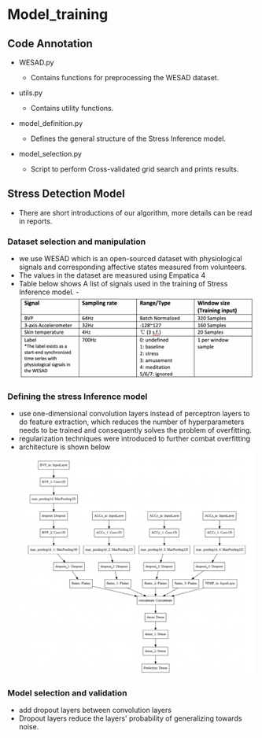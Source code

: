 # Model_training

## Code Annotation
- WESAD.py
   - Contains functions for preprocessing the WESAD dataset.

- utils.py
   - Contains utility functions.

- model_definition.py
  - Defines the general structure of the Stress Inference model.

- model_selection.py
  - Script to perform Cross-validated grid search and prints results.



## Stress Detection Model
- There are short introductions of our algorithm, more details can be read in reports.
### Dataset selection and manipulation
- we use WESAD which is an open-sourced dataset with physiological signals and corresponding affective states measured from volunteers. 
- The values in the dataset are measured using Empatica 4
- Table below shows A list of signals used in the training of Stress Inference model.
-![image](https://github.com/Keyi1101/SmartMask/blob/main/picture/SignalList.png)


### Defining the stress Inference model
- use one-dimensional convolution layers instead of perceptron layers to do feature extraction, which reduces the number of hyperparameters needs to be trained and consequently solves the problem of overfitting.
- regularization techniques were introduced to further combat overfitting
- architecture is shown below
![image](https://github.com/Keyi1101/SmartMask/blob/main/picture/Screen%20Shot%202021-06-23%20at%209.37.36%20PM.png)


### Model selection and validation
- add dropout layers between convolution layers
- Dropout layers reduce the layers' probability of generalizing towards noise. 







